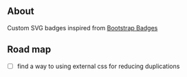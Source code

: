 ## About

Custom SVG badges inspired from [Bootstrap Badges](https://getbootstrap.com/docs/5.3/components/badge/)

## Road map

- [ ] find a way to using external css for reducing duplications
